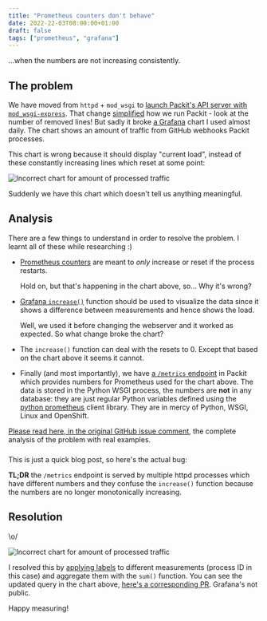 ```yaml
---
title: "Prometheus counters don't behave"
date: 2022-22-03T08:00:00+01:00
draft: false
tags: ["prometheus", "grafana"]
---
```


...when the numbers are not increasing consistently.


## The problem

We have moved from `httpd` + `mod_wsgi` to [launch Packit's API server with
`mod_wsgi-express`](http://blog.dscpl.com.au/2015/04/introducing-modwsgi-express.html).
That change [simplified](https://github.com/packit/packit-service/pull/1363)
how we run Packit - look at the number of removed lines! But sadly it broke [a
Grafana](https://grafana.com/) chart I used almost daily. The chart shows an
amount of traffic from GitHub webhooks Packit processes.

<!--more-->

This chart is wrong because it should display "current load", instead of these
constantly increasing lines which reset at some point:

![Incorrect chart for amount of processed traffic](/img/metrics-issue.png)

Suddenly we have this chart which doesn't tell us anything meaningful.


## Analysis

There are a few things to understand in order to resolve the problem. I learnt
all of these while researching :)

* [Prometheus
  counters](https://prometheus.io/docs/concepts/metric_types/#counter) are
  meant to *only* increase or reset if the process restarts.

  Hold on, but that's happening in the chart above, so... Why it's wrong?

* [Grafana
  `increase()`](https://prometheus.io/docs/prometheus/latest/querying/functions/#increase)
  function should be used to visualize the data since it shows a difference
  between measurements and hence shows the load.

  Well, we used it before changing the webserver and it worked as expected. So
  what change broke the chart?

* The `increase()` function can deal with the resets to 0. Except that based on
  the chart above it seems it cannot.

* Finally (and most importantly), we have [a `/metrics`
  endpoint](https://github.com/packit/packit-service/blob/1294d9e362db12ca164ff71dbc69b1cb05a5b9f7/packit_service/service/app.py#L52)
  in Packit which provides numbers for Prometheus used for the chart above. The
  data is stored in the Python WSGI process, the numbers are **not** in any
  database: they are just regular Python variables defined using the [python
  prometheus](https://github.com/prometheus/client_python) client library. They
  are in mercy of Python, WSGI, Linux and OpenShift.

[Please read here, in the original GitHub issue
comment](https://github.com/packit/packit-service/issues/1391#issuecomment-1066561455),
the complete analysis of the problem with real examples.

###

This is just a quick blog post, so here's the actual bug:

**TL;DR** the `/metrics` endpoint is served by multiple httpd processes which
have different numbers and they confuse the `increase()` function because the
numbers are no longer monotonically increasing.

## Resolution

\o/

![Incorrect chart for amount of processed traffic](/img/prod-total-webhook-metric.png)

I resolved this by [applying
labels](https://prometheus.io/docs/practices/naming/#labels) to different
measurements (process ID in this case) and aggregate them with the `sum()`
function. You can see the updated query in the chart above, [here's a
corresponding PR](https://github.com/packit/packit-service/pull/1400).
Grafana's not public.

Happy measuring!

